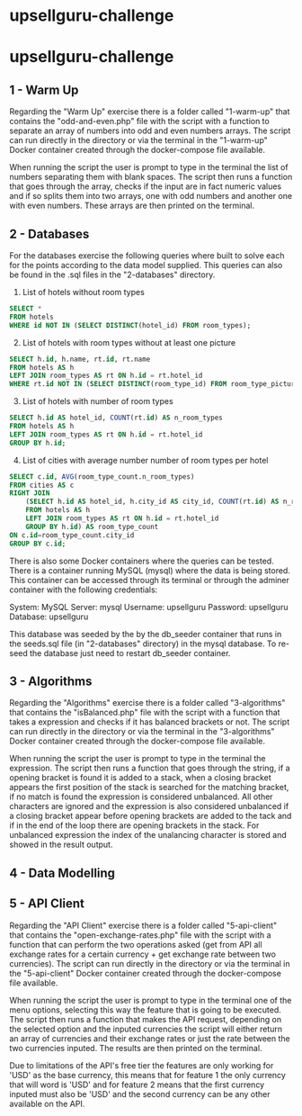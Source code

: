 # upsellguru-challenge
# upsellguru-challenge
## 1 - Warm Up
Regarding the "Warm Up" exercise there is a folder called "1-warm-up" that contains the "odd-and-even.php" file with the script with a function to separate an array of numbers into odd and even numbers arrays. The script can run directly in the directory or via the terminal in the "1-warm-up" Docker container created through the docker-compose file available.

When running the script the user is prompt to type in the terminal the list of numbers separating them with blank spaces. The script then runs a function that goes through the array, checks if the input are in fact numeric values and if so splits them into two arrays, one with odd numbers and another one with even numbers. These arrays are then printed on the terminal.

## 2 - Databases
For the databases exercise the following queries where built to solve each for the points according to the data model supplied. This queries can also be found in the .sql files in the "2-databases" directory.

1. List of hotels without room types
```sql
SELECT *
FROM hotels
WHERE id NOT IN (SELECT DISTINCT(hotel_id) FROM room_types);
```
2. List of hotels with room types without at least one picture
```sql
SELECT h.id, h.name, rt.id, rt.name
FROM hotels AS h
LEFT JOIN room_types AS rt ON h.id = rt.hotel_id
WHERE rt.id NOT IN (SELECT DISTINCT(room_type_id) FROM room_type_pictures);
```
3. List of hotels with number of room types
```sql
SELECT h.id AS hotel_id, COUNT(rt.id) AS n_room_types
FROM hotels AS h
LEFT JOIN room_types AS rt ON h.id = rt.hotel_id
GROUP BY h.id;
```
4. List of cities with average number number of room types per hotel
```sql
SELECT c.id, AVG(room_type_count.n_room_types)
FROM cities AS c
RIGHT JOIN
    (SELECT h.id AS hotel_id, h.city_id AS city_id, COUNT(rt.id) AS n_room_types
    FROM hotels AS h
    LEFT JOIN room_types AS rt ON h.id = rt.hotel_id
    GROUP BY h.id) AS room_type_count
ON c.id=room_type_count.city_id
GROUP BY c.id;
```
There is also some Docker containers where the queries can be tested. There is a container running MySQL (mysql) where the data is being stored. This container can be accessed through its terminal or through the adminer container with the following credentials:

System: MySQL
Server: mysql
Username: upsellguru
Password: upsellguru
Database: upsellguru

This database was seeded by the by the db_seeder container that runs in the seeds.sql file (in "2-databases" directory) in the mysql database. To re-seed the database just need to restart db_seeder container.

## 3 - Algorithms
Regarding the "Algorithms" exercise there is a folder called "3-algorithms" that contains the "isBalanced.php" file with the script with a function that takes a expression and checks if it has balanced brackets or not. The script can run directly in the directory or via the terminal in the "3-algorithms" Docker container created through the docker-compose file available.

When running the script the user is prompt to type in the terminal the expression. The script then runs a function that goes through the string, if a opening bracket is found it is added to a stack, when a closing bracket appears the first position of the stack is searched for the matching bracket, if no match is found the expression is considered unbalanced. All other characters are ignored and the expression is also considered unbalanced if a closing bracket appear before opening brackets are added to the tack and if in the end of the loop there are opening brackets in the stack. For unbalanced expression the index of the unalancing character is stored and showed in the result output.

## 4 - Data Modelling
## 5 - API Client
Regarding the "API Client" exercise there is a folder called "5-api-client" that contains the "open-exchange-rates.php" file with the script with a function that can perform the two operations asked (get from API all exchange rates for a certain currency + get exchange rate between two currencies). The script can run directly in the directory or via the terminal in the "5-api-client" Docker container created through the docker-compose file available.

When running the script the user is prompt to type in the terminal one of the menu options, selecting this way the feature that is going to be executed. The script then runs a function that makes the API request, depending on the selected option and the inputed currencies the script will either return an array of currencies and their exchange rates or just the rate between the two currencies inputed. The results are then printed on the terminal.

Due to limitations of the API's free tier the features are only working for 'USD' as the base currency, this means that for feature 1 the only currency that will word is 'USD' and for feature 2 means that the first currency inputed must also be 'USD' and the second currency can be any other available on the API.